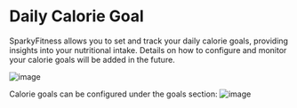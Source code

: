 # Daily Calorie Goal

SparkyFitness allows you to set and track your daily calorie goals, providing insights into your nutritional intake. Details on how to configure and monitor your calorie goals will be added in the future.

![image](https://github.com/user-attachments/assets/6051adf8-178f-4e5b-8219-aa87ea62537b)

Calorie goals can be configured under the goals section:
![image](https://github.com/user-attachments/assets/284200c2-60cd-4eb0-981a-9be52b7d240f)
